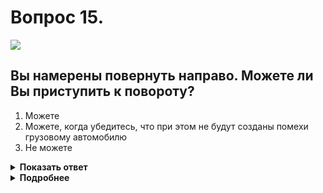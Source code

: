 # Вопрос 15.

![](https://s.drom.ru/i24228/pdd/tickets/2016/1543885266.jpg)

## Вы намерены повернуть направо. Можете ли Вы приступить к повороту?

1. Можете
2. Можете, когда убедитесь, что при этом не будут созданы помехи грузовому автомобилю
3. Не можете

<details>
<summary><b>Показать ответ</b></summary>
Правильный ответ: 2
</details>
<details>
<summary><b>Подробнее</b></summary>
При повороте направо Вы должны двигаться по возможности ближе к правому краю проезжей части, т.е. по крайней правой полосе, которая свободна. Если Вы убеждены, что не создадите помеху находящемуся на главной дороге и имеющему преимущество грузовому автомобилю, выезжаете на перекрёсток, не дожидаясь его проезда через перекрёсток, так как знак 2.4 «Уступите дорогу» не предписывает совершать обязательную остановку перед пересечением.
(Пункты 1.2 термин «Уступить дорогу», 13.9 ПДД, «Дорожные знаки»)
</details>